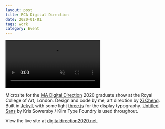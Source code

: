 ```yaml
---
layout: post
title: RCA Digital Direction
date: 2020-01-01
tags: work
category: Event
---
```


<video class='full' autoplay loop muted src='/assets/digital-direction-walkthrough.mp4'></video>

Microsite for the [MA Digital Direction](https://www.rca.ac.uk/schools/school-of-communication/digital-direction/) 2020 graduate show at the Royal College of Art, London. Design and code by me, art direction by [Xi Cheng](https://chenachenc.com/). Built in [Jekyll](https://jekyllrb.com/), with some light [three.js](https://threejs.org/) for the display typography. [Untitled Sans](https://klim.co.nz/retail-fonts/untitled-sans/) by Kris Sowersby / Klim Type Foundry is used throughout.

View the live site at [digitaldirection2020.net](http://digitaldirection2020.net/).